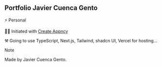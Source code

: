 ## Portfolio Javier Cuenca Gento

 ⚡ Personal

 🙏🏼 Initiated with [Create Appncy](https://github.com/goncy/create-appncy)

 ⚒️ Going to use TypeScript, Next.js, Tailwind, shadcn UI, Vercel for hosting...

> [!NOTE]
> Made by Javier Cuenca Gento.
